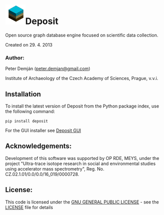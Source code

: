 # ![](dep_cube.svg)Deposit
Open source graph database engine focused on scientific data collection.

Created on 29. 4. 2013

### Author:
Peter Demján (peter.demjan@gmail.com)

Institute of Archaeology of the Czech Academy of Sciences, Prague, v.v.i.

## Installation

To install the latest version of Deposit from the Python package index, use the following command:
```
pip install deposit
```

For the GUI installer see [Deposit GUI](https://github.com/demjanp/deposit_gui/releases/latest)

## Acknowledgements: <a name="acknowledgements"></a>

Development of this software was supported by OP RDE, MEYS, under the project "Ultra-trace isotope research in social and environmental studies using accelerator mass spectrometry", Reg. No. CZ.02.1.01/0.0/0.0/16_019/0000728.

## License: <a name="license"></a>

This code is licensed under the [GNU GENERAL PUBLIC LICENSE](https://www.gnu.org/licenses/gpl-3.0.en.html) - see the [LICENSE](LICENSE) file for details
